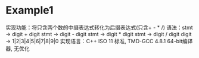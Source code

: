 ﻿# Example1

实现功能：将只含两个数的中缀表达式转化为后缀表达式(只含+ - * /)
语法：stmt -> digit + digit
      stmt -> digit - digit
      stmt -> digit * digit
      stmt -> digit / digit
      digit -> 1|2|3|4|5|6|7|8|9|0
实现语言：C++ ISO 11 标准, TMD-GCC 4.8.1 64-bit编译器, 无优化
